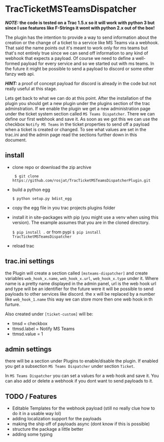 <!--
SPDX-FileCopyrightText: 2022 The TracTicketMSTeamsDispatcherPlugin Authors

SPDX-License-Identifier: LGPL-2.1-or-later
-->

TracTicketMSTeamsDispatcher
============================

**_NOTE:_ the code is tested on a Trac 1.5.x so it will work with python 3 but since I use features like F-Strings it wont with python 2.x out of the box!**

The plugin has the intention to provide a way to send information about the creation or the change of a ticket to a service like MS Teams via a webhook.
That said the name points out it's meant to work only for ms teams but that's not entirely true since we can send off information to any kind of webhook that expects a payload.
Of course we need to define a well-formed payload for every service and so we started out with ms teams. In the future it might be possible to send a payload to discord or some other fanzy web api.

**_HINT:_** a proof of concept payload for discord is already in the code but not really useful at this stage.

Lets get back to what we can do at this point. After the installation of the plugin you should get a new plugin under the plugins section of the trac adminstration. If we enable the plugin we get a new administration page under the ticket system section called `MS Teams Dispatcher`. There we can define our first webhook and save it. As soon as we got this we can use the checkbox `Notify MS Teams` in the ticket properties to send off a payload when a ticket is created or changed. To see what values are set in the trac.ini and the admin page read the sections further down in this document. 



 install
 --------

  - clone repo or download the zip archive

      ``` $ git clone https://github.com/rosjat/TracTicketMSTeamsDispatcherPlugin.git```

  - build a python egg

       ``` $ python setup.py bdist_egg ```

  - copy the egg file in you trac projects plugins folder

  - install it in site-packages with pip (you might use a venv when using this version). The example assumes that you are in the cloned directory.

      ``` $ pip install . ``` or from pypi ``` $ pip install TracTicketMSTeamsDispatcher ```
    

  - reload trac

trac.ini settings
-------------------

 the Plugin will create a section called  `[msteams-dispatcher]` and create  variables `web_hook_x.name`, `web_hook_x.url`, `web_hook_x.type` under it. Where name is a pretty name displayed in the admin panel, url is the web hook url and type will be an identifier for the future were it will be possible to send payloads to other services like discord. the x will be replaced by a number like `web_hook_1.name` this way we can store more then one web hook in th furture.

 Also created under `[ticket-custom]` will be:

 - tmsd = checkbox
 - ttmsd.label = Notify MS Teams
 - ttmsd.value = 1

 admin settings
 -------------------

 there will be a section under Plugins to enable/disable the plugin. If enabled you get a subsection `MS Teams Dispatcher` under section `Ticket`.

 In `MS Teams Dispatcher` you can set a values for a web hook and save it. You can also add or delete a webhook if you dont want to send payloads to it. 

 TODO / Features
 ----------------
 - Editable Templates for the webhook payload (still no really clue how to do it in a usable way lol)
 - adding localization support for the payloads
 - making the ship off of payloads async (dont know if this is possible)
 - structure the package a little better
 - adding some typing
